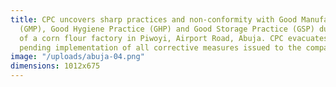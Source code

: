 ```yaml
---
title: CPC uncovers sharp practices and non-conformity with Good Manufacturing Practice
  (GMP), Good Hygiene Practice (GHP) and Good Storage Practice (GSP) during the inspection
  of a corn flour factory in Piwoyi, Airport Road, Abuja. CPC evacuates the products
  pending implementation of all corrective measures issued to the company.
image: "/uploads/abuja-04.png"
dimensions: 1012x675
---
```


